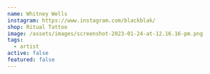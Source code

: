 ```yaml
---
name: Whitney Wells
instagram: https://www.instagram.com/blackblak/
shop: Ritual Tattoo
image: /assets/images/screenshot-2023-01-24-at-12.16.16-pm.png
tags:
  - artist
active: false
featured: false
---
```


